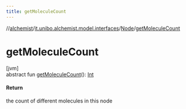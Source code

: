 ```yaml
---
title: getMoleculeCount
---
```

//[alchemist](../../../index.html)/[it.unibo.alchemist.model.interfaces](../index.html)/[Node](index.html)/[getMoleculeCount](get-molecule-count.html)



# getMoleculeCount



[jvm]\
abstract fun [getMoleculeCount](get-molecule-count.html)(): [Int](https://kotlinlang.org/api/latest/jvm/stdlib/kotlin/-int/index.html)



#### Return



the count of different molecules in this node




